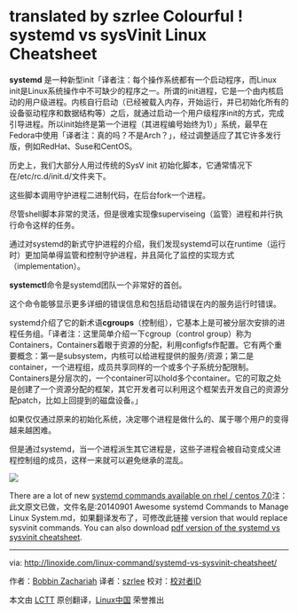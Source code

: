 translated by szrlee
Colourful ! systemd vs sysVinit Linux Cheatsheet
================================================================================

**systemd** 是一种新型init「译者注：每个操作系统都有一个启动程序，而Linux init是Linux系统操作中不可缺少的程序之一。所谓的init进程，它是一个由内核启动的用户级进程。内核自行启动（已经被载入内存，开始运行，并已初始化所有的设备驱动程序和数据结构等）之后，就通过启动一个用户级程序init的方式，完成引导进程。所以init始终是第一个进程（其进程编号始终为1）」系统，最早在Fedora中使用「译者注：真的吗？不是Arch？」，经过调整适应了其它许多发行版，例如RedHat、Suse和CentOS。

历史上，我们大部分人用过传统的SysV init 初始化脚本，它通常情况下在/etc/rc.d/init.d/文件夹下。

这些脚本调用守护进程二进制代码，在后台fork一个进程。

尽管shell脚本非常的灵活，但是很难实现像superviseing（监管）进程和并行执行命令这样的任务。

通过对systemd的新式守护进程的介绍，我们发现systemd可以在runtime（运行时）更加简单得监管和控制守护进程，并且简化了监控的实现方式（implementation）。


**systemctl**命令是systemd团队一个非常好的首创。

这个命令能够显示更多详细的错误信息和包括启动错误在内的服务运行时错误。

systemd介绍了它的新术语**cgroups**（控制组），它基本上是可被分层次安排的进程任务组。「译者注：这里简单介绍一下cgroup（control group）称为Containers，Containers着眼于资源的分配，利用configfs作配置。它有两个重要概念：第一是subsystem，内核可以给进程提供的服务/资源；第二是container，一个进程组，成员共享同样的一个或多个子系统分配限制。Containers是分层次的，一个container可以hold多个container。它的可取之处是创建了一个资源分配的框架，其它开发者可以利用这个框架去开发自己的资源分配patch，比如上回提到的磁盘设备。」

如果仅仅通过原来的初始化系统，决定哪个进程是做什么的、属于哪个用户的变得越来越困难。


但是通过systemd，当一个进程派生其它进程是，这些子进程会被自动变成父进程控制组的成员，这样一来就可以避免继承的混乱。


![](http://images.linoxide.com/systemd-vs-sysVinit-cheatsheet.jpg)

There are a lot of new [systemd commands available on rhel / centos 7.0][1]注：此文原文已做，文件名是:20140901 Awesome systemd Commands to Manage Linux System.md，如果翻译发布了，可修改此链接 version that would replace sysvinit commands. You can also download [pdf version of the systemd vs sysvinit cheatsheet][2].

--------------------------------------------------------------------------------

via: http://linoxide.com/linux-command/systemd-vs-sysvinit-cheatsheet/

作者：[Bobbin Zachariah][a]
译者：[szrlee](https://github.com/szrlee)
校对：[校对者ID](https://github.com/校对者ID)

本文由 [LCTT](https://github.com/LCTT/TranslateProject) 原创翻译，[Linux中国](http://linux.cn/) 荣誉推出

[a]:http://linoxide.com/author/bobbin/
[1]:http://linoxide.com/linux-command/linux-systemd-commands/
[2]:http://images.linoxide.com/systemd-vs-sysVinit-cheatsheet.pdf
